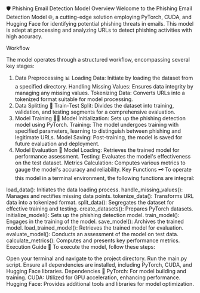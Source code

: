 🛡️ Phishing Email Detection Model
Overview
Welcome to the Phishing Email Detection Model 🌐, a cutting-edge solution employing PyTorch, CUDA, and Hugging Face for identifying potential phishing threats in emails. This model is adept at processing and analyzing URLs to detect phishing activities with high accuracy.

Workflow


The model operates through a structured workflow, encompassing several key stages:

1. Data Preprocessing 📊
Loading Data: Initiate by loading the dataset from a specified directory.
Handling Missing Values: Ensures data integrity by managing any missing values.
Tokenizing Data: Converts URLs into a tokenized format suitable for model processing.
2. Data Splitting 🔀
Train-Test Split: Divides the dataset into training, validation, and testing segments for a comprehensive evaluation.
3. Model Training 🏋️‍♂️
Model Initialization: Sets up the phishing detection model using PyTorch.
Training: The model undergoes training with specified parameters, learning to distinguish between phishing and legitimate URLs.
Model Saving: Post-training, the model is saved for future evaluation and deployment.
4. Model Evaluation 📝
Model Loading: Retrieves the trained model for performance assessment.
Testing: Evaluates the model's effectiveness on the test dataset.
Metrics Calculation: Computes various metrics to gauge the model's accuracy and reliability.
Key Functions 🗝️
To operate this model in a terminal environment, the following functions are integral:

load_data(): Initiates the data loading process.
handle_missing_values(): Manages and rectifies missing data points.
tokenize_data(): Transforms URL data into a tokenized format.
split_data(): Segregates the dataset for effective training and testing.
create_datasets(): Prepares PyTorch datasets.
initialize_model(): Sets up the phishing detection model.
train_model(): Engages in the training of the model.
save_model(): Archives the trained model.
load_trained_model(): Retrieves the trained model for evaluation.
evaluate_model(): Conducts an assessment of the model on test data.
calculate_metrics(): Computes and presents key performance metrics.
Execution Guide 🚀
To execute the model, follow these steps:

Open your terminal and navigate to the project directory.
Run the main.py script.
Ensure all dependencies are installed, including PyTorch, CUDA, and Hugging Face libraries.
Dependencies 📌
PyTorch: For model building and training.
CUDA: Utilized for GPU acceleration, enhancing performance.
Hugging Face: Provides additional tools and libraries for model optimization.
